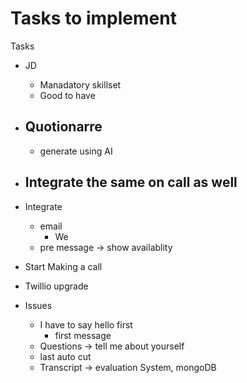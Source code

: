 
# Tasks to implement
Tasks
- JD
    - Manadatory skillset
    - Good to have

- Quotionarre
    - 
    - generate using AI 

- Integrate the same on call as well
    - 

- Integrate  
    - email
        - We 
    - pre message -> show availablity

- Start Making a call

- Twillio upgrade 

- Issues
    - I have to say hello first
        - first message 
    - Questions -> tell me about yourself
    - last auto cut
    - Transcript -> evaluation System, mongoDB
    
